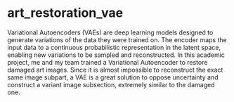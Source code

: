 # art_restoration_vae
Variational Autoencoders (VAEs) are deep learning models designed to generate variations of the data they were trained on. The encoder maps the input data to a continuous probabilistic representation in the latent space, enabling new variations to be sampled and reconstructed. 
In this academic project, me and my team trained a Variational Autoencoder to restore damaged art images. 
Since it is almost impossible to reconstruct the exact same image subpart, a VAE is a great solution to oppose uncertainty and construct a variant image subsection, extremely similar to the damaged one.
